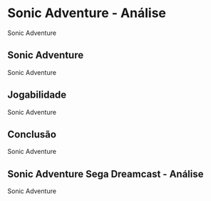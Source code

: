 ---
---

# Sonic Adventure - Análise

Sonic Adventure

## Sonic Adventure

Sonic Adventure

## Jogabilidade

Sonic Adventure

## Conclusão

Sonic Adventure

## Sonic Adventure Sega Dreamcast - Análise

Sonic Adventure
